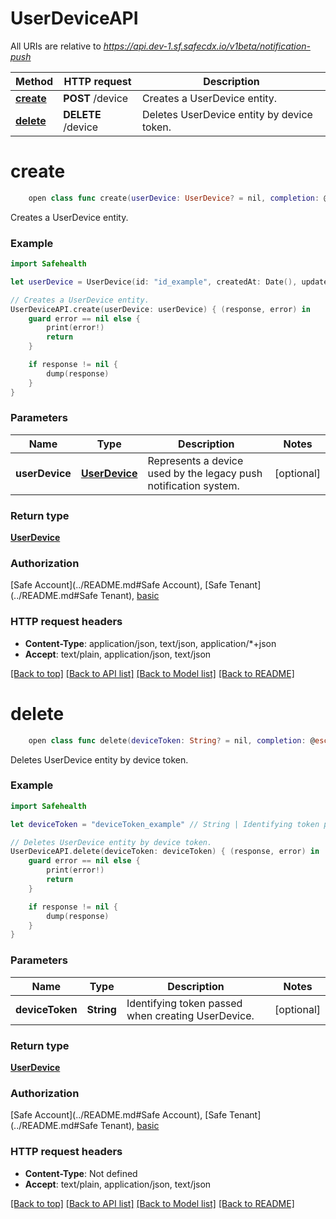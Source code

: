 # UserDeviceAPI

All URIs are relative to *https://api.dev-1.sf.safecdx.io/v1beta/notification-push*

Method | HTTP request | Description
------------- | ------------- | -------------
[**create**](UserDeviceAPI.md#create) | **POST** /device | Creates a UserDevice entity.
[**delete**](UserDeviceAPI.md#delete) | **DELETE** /device | Deletes UserDevice entity by device token.


# **create**
```swift
    open class func create(userDevice: UserDevice? = nil, completion: @escaping (_ data: UserDevice?, _ error: Error?) -> Void)
```

Creates a UserDevice entity.

### Example
```swift
import Safehealth

let userDevice = UserDevice(id: "id_example", createdAt: Date(), updatedAt: Date(), deviceId: "deviceId_example", appVersion: "appVersion_example", deviceModel: "deviceModel_example", deviceToken: "deviceToken_example", deviceType: "deviceType_example", idfaId: "idfaId_example", isLoggedIn: false, osVersion: "osVersion_example", voipToken: "voipToken_example", userId: "userId_example", tenantId: "tenantId_example", userUUID: "userUUID_example", nationalHealthId: "nationalHealthId_example", language: "language_example") // UserDevice | Represents a device used by the legacy push notification system. (optional)

// Creates a UserDevice entity.
UserDeviceAPI.create(userDevice: userDevice) { (response, error) in
    guard error == nil else {
        print(error!)
        return
    }

    if response != nil {
        dump(response)
    }
}
```

### Parameters

Name | Type | Description  | Notes
------------- | ------------- | ------------- | -------------
 **userDevice** | [**UserDevice**](UserDevice.md) | Represents a device used by the legacy push notification system. | [optional] 

### Return type

[**UserDevice**](UserDevice.md)

### Authorization

[Safe Account](../README.md#Safe Account), [Safe Tenant](../README.md#Safe Tenant), [basic](../README.md#basic)

### HTTP request headers

 - **Content-Type**: application/json, text/json, application/*+json
 - **Accept**: text/plain, application/json, text/json

[[Back to top]](#) [[Back to API list]](../README.md#api-endpoints) [[Back to Model list]](../README.md#models) [[Back to README]](../README.md)

# **delete**
```swift
    open class func delete(deviceToken: String? = nil, completion: @escaping (_ data: UserDevice?, _ error: Error?) -> Void)
```

Deletes UserDevice entity by device token.

### Example
```swift
import Safehealth

let deviceToken = "deviceToken_example" // String | Identifying token passed when creating UserDevice. (optional)

// Deletes UserDevice entity by device token.
UserDeviceAPI.delete(deviceToken: deviceToken) { (response, error) in
    guard error == nil else {
        print(error!)
        return
    }

    if response != nil {
        dump(response)
    }
}
```

### Parameters

Name | Type | Description  | Notes
------------- | ------------- | ------------- | -------------
 **deviceToken** | **String** | Identifying token passed when creating UserDevice. | [optional] 

### Return type

[**UserDevice**](UserDevice.md)

### Authorization

[Safe Account](../README.md#Safe Account), [Safe Tenant](../README.md#Safe Tenant), [basic](../README.md#basic)

### HTTP request headers

 - **Content-Type**: Not defined
 - **Accept**: text/plain, application/json, text/json

[[Back to top]](#) [[Back to API list]](../README.md#api-endpoints) [[Back to Model list]](../README.md#models) [[Back to README]](../README.md)

